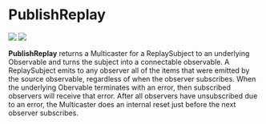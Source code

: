 # PublishReplay

[![](../../../assets/godev.svg?raw=true)](https://pkg.go.dev/github.com/reactivego/rx/test/PublishReplay?tab=doc)
[![](../../../assets/rx.svg?raw=true)](http://reactivex.io/documentation/operators/replay.html)

**PublishReplay** returns a Multicaster for a ReplaySubject to an underlying
Observable and turns the subject into a connectable observable. A
ReplaySubject emits to any observer all of the items that were emitted by the
source observable, regardless of when the observer subscribes. When the
underlying Obervable terminates with an error, then subscribed observers
will receive that error. After all observers have unsubscribed due to an
error, the Multicaster does an internal reset just before the next observer
subscribes.
